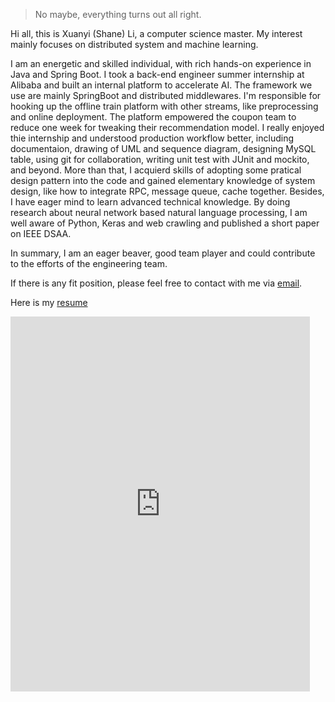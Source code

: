 

> No maybe, everything turns out all right.


Hi all, this is Xuanyi (Shane) Li, a computer science master. My interest mainly focuses on distributed system and machine learning.

I am an energetic and skilled individual, with rich hands-on experience in Java and Spring Boot. I took a back-end engineer summer internship at Alibaba and built an internal platform to accelerate AI. The framework we use are mainly SpringBoot and distributed middlewares. I'm responsible for hooking up the offline train platform with other streams, like preprocessing and online deployment. The platform empowered the coupon team to reduce one week for tweaking their recommendation model. I really enjoyed thie internship and understood production workflow better, including documentaion, drawing of UML and sequence diagram, designing MySQL table, using git for collaboration, writing unit test with JUnit and mockito, and beyond. More than that, I acquierd skills of adopting some pratical design pattern into the code and gained elementary knowledge of system design, like how to integrate RPC, message queue, cache together. Besides, I have eager mind to learn advanced technical knowledge. By doing research about neural network based natural language processing, I am well aware of Python, Keras and web crawling and published a short paper on IEEE DSAA.

In summary, I am an eager beaver, good team player and could contribute to the efforts of the engineering team.

If there is any fit position, please feel free to contact with me via <a href="mailto:{{site.email}}">email</a>.

Here is my [resume]({{site.url}}/assets/ResumeXuanyi.pdf)
<!-- ![](http://www.weebly.com/weebly/images/file_icons/pdf.png) -->

<!-- replace & to &amp; and add space before </iframe> -->
<iframe frameborder="0" width="95%" height="600" src="https://shanelxy.top/assets/ResumeXuanyi.pdf" > </iframe>

<!-- <center><embed src="https://shanelxy.top/assets/ResumeXuanyi.pdf" width="95%" height="600"></center> -->


